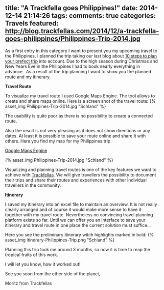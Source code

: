 title: "A Trackfella goes Philippines!"
date: 2014-12-14 21:14:26
tags:
comments: true
categories: Travels
featured: http://blog.trackfellas.com/2014/12/a-trackfella-goes-philippines/Philippines-Trip-2014.jpg
---
As a first entry in this category I want to present you my upcoming travel to the Philippines. I planned the trip taking our last blog about [10 steps to plan your prefect trip](http://blog.trackfellas.com/2014/12/how-to-plan-your-perfect-trip-in-10-steps/) into account. Due to the high season during Christmas and New Years Eve in the Philippines I had to book nearly everything in advance.  As a result of the trip planning I want to show you the planned route and my itinerary.

**Travel Route**

To visualize my travel route I used Google Maps Engine. The tool allows to create and share maps online. Here is a screen shot of the travel route:
{% asset_img Philippines-Trip-2014.jpg "Schland" %}

The usability is quite poor as there is no possibility to create a connected route. 
<!-- more -->

Also the result is not very pleasing as it does not show directions or any dates. At least it is possible to save your route online and share it with others. Here you find my map for my Philippines trip:

[Google Maps Engine](https://www.google.com/maps/d/edit?mid=zrYZfx3FSo48.k0hvSW6HcMlg)

{% asset_img Philippines-Trip-2014.jpg "Schland" %}

Visualizing and planning travel routes is one of the key features we want to achieve with [Trackfellas](http://trackfellas.com/). We will give travellers the possibility to document their trips and share their routes and experiences with other individual travellers in the community.

**Itinerary**

I saved my itinerary into an excel file to maintain an overview. It is not really clearly arranged and of course it would make more sense to have it together with my travel route. Nevertheless no convincing travel planning platform exists so far. Until we can offer you an interface to save your itinerary and travel route in one place the current solution must suffice&#8230;

Here you see the preliminary itinerary witch highlights marked in bold:
{% asset_img Itinerary-Philippines-Trip.png "Schland" %}

 Planning this trip took me around 3 months, so now it is time to reap the tropical fruits of this work.

I will let you know, how it worked out!

See you soon from the other side of the planet,

Moritz from Trackfellas